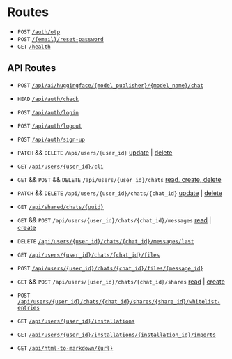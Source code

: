 # Routes

* `POST` [`/auth/otp`](../auth_otp.md)
* `POST` [`/{email}/reset-password`](../email_reset-password.md)
* `GET` [`/health`](../health.md)

## API Routes

* `POST` [`/api/ai/huggingface/{model_publisher}/{model_name}/chat`](../api_ai_huggingface_chat.md)

* `HEAD` [`/api/auth/check`](../api_auth_check.md)
* `POST` [`/api/auth/login`](../api_auth_login.md)
* `POST` [`/api/auth/logout`](../api_auth_logout.md)
* `POST` [`/api/auth/sign-up`](../api_auth_sign-up.md)

* `PATCH` && `DELETE` `/api/users/{user_id}` [update](../api_users_update.md) | [delete](../api_users_delete.md)
* `GET` [`/api/users/{user_id}/cli`](../api_users_cli.md)

* `GET` && `POST` && `DELETE` `/api/users/{user_id}/chats` [read, create, delete](../api_users_chats.md)
* `PATCH` && `DELETE` `/api/users/{user_id}/chats/{chat_id}` [update](../api_users_chats_update.md) | [delete](../api_users_chats_delete.md)

* `GET` [`/api/shared/chats/{uuid}`](../api_shared_chats.md)

* `GET` && `POST` `/api/users/{user_id}/chats/{chat_id}/messages` [read](../api_users_chats_messages.md) | [create](../api_users_chats_messages_create.md)
* `DELETE` [`/api/users/{user_id}/chats/{chat_id}/messages/last`](../api_users_chats_messages_last_delete.md)

* `GET` [`/api/users/{user_id}/chats/{chat_id}/files`](../api_users_chats_files.md)
* `POST` [`/api/users/{user_id}/chats/{chat_id}/files/{message_id}`](../api_users_chats_files_create.md)

* `GET` && `POST` `/api/users/{user_id}/chats/{chat_id}/shares` [read](../api_users_chats_shares.md) | [create](../api_users_chats_shares_create.md)
* `POST` [`/api/users/{user_id}/chats/{chat_id}/shares/{share_id}/whitelist-entries`](../api_users_chats_shares_whitelist_entries_create.md)

* `GET` [`/api/users/{user_id}/installations`](../api_users_installations.md)
* `GET` [`/api/users/{user_id}/installations/{installation_id}/imports`](../api_users_installations_imports.md)

* `GET` [`/api/html-to-markdown/{url}`](../api_html-to-markdown.md)

<!--
* `POST` `/api/ai/huggingface/{model_publisher}/{model_name}/chat`
* `HEAD` `/api/auth/check`
* `POST` `/api/auth/login`
* `POST` `/api/auth/logout`
* `POST` `/api/auth/sign-up`
* `GET` `/api/html-to-markdown/{url}`
* `GET` `/api/shared/chats/{uuid}`
* `DELETE` `/api/users/{user_id}/chats/{chat_id}`
* `POST` `/api/users/{user_id}/chats/{chat_id}/files/{message_id}`
* `GET` `/api/users/{user_id}/chats/{chat_id}/files`
* `POST` `/api/users/{user_id}/chats/{chat_id}/messages`
* `DELETE` `/api/users/{user_id}/chats/{chat_id}/messages/last`
* `GET` `/api/users/{user_id}/chats/{chat_id}/messages`
* `POST` `/api/users/{user_id}/chats/{chat_id}/shares`
* `POST` `/api/users/{user_id}/chats/{chat_id}/shares/{share_id}/whitelist-entries`
* `GET` `/api/users/{user_id}/chats/{chat_id}/shares`
* `PATCH` `/api/users/{user_id}/chats/{chat_id}`
* `GET` && `POST` && `DELETE` `/api/users/{user_id}/chats`
* `GET` `/api/users/{user_id}/cli`
* `DELETE` `/api/users/{user_id}`
* `GET` `/api/users/{user_id}/installations/{installation_id}/imports`
* `GET` `/api/users/{user_id}/installations`
* `PATCH` `/api/users/{user_id}`
-->
